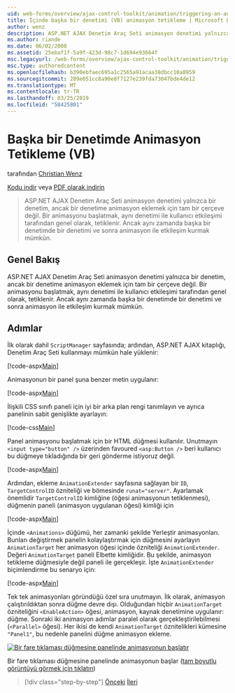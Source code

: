 ```yaml
---
uid: web-forms/overview/ajax-control-toolkit/animation/triggering-an-animation-in-another-control-vb
title: İçinde başka bir denetimi (VB) animasyon tetikleme | Microsoft Docs
author: wenz
description: ASP.NET AJAX Denetim Araç Seti animasyon denetimi yalnızca bir denetim, ancak bir denetime animasyon eklemek için tam bir çerçeve değil. Genellikle, başlatma bir...
ms.author: riande
ms.date: 06/02/2008
ms.assetid: 25ebaf1f-5a9f-423d-98c7-1d694e93664f
msc.legacyurl: /web-forms/overview/ajax-control-toolkit/animation/triggering-an-animation-in-another-control-vb
msc.type: authoredcontent
ms.openlocfilehash: b390ebfaec695a1c2565a91acaa38dbcc10a8959
ms.sourcegitcommit: 289e051cc8a90e8f7127e239fda73047bde4de12
ms.translationtype: MT
ms.contentlocale: tr-TR
ms.lasthandoff: 03/25/2019
ms.locfileid: "58425801"
---
```

<a name="triggering-an-animation-in-another-control-vb"></a>Başka bir Denetimde Animasyon Tetikleme (VB)
====================
tarafından [Christian Wenz](https://github.com/wenz)

[Kodu indir](http://download.microsoft.com/download/f/9/a/f9a26acd-8df4-4484-8a18-199e4598f411/Animation8.vb.zip) veya [PDF olarak indirin](http://download.microsoft.com/download/6/7/1/6718d452-ff89-4d3f-a90e-c74ec2d636a3/animation8VB.pdf)

> ASP.NET AJAX Denetim Araç Seti animasyon denetimi yalnızca bir denetim, ancak bir denetime animasyon eklemek için tam bir çerçeve değil. Bir animasyonu başlatmak, aynı denetimi ile kullanıcı etkileşimi tarafından genel olarak, tetiklenir. Ancak aynı zamanda başka bir denetimde bir denetimi ve sonra animasyon ile etkileşim kurmak mümkün.


## <a name="overview"></a>Genel Bakış

ASP.NET AJAX Denetim Araç Seti animasyon denetimi yalnızca bir denetim, ancak bir denetime animasyon eklemek için tam bir çerçeve değil. Bir animasyonu başlatmak, aynı denetimi ile kullanıcı etkileşimi tarafından genel olarak, tetiklenir. Ancak aynı zamanda başka bir denetimde bir denetimi ve sonra animasyon ile etkileşim kurmak mümkün.

## <a name="steps"></a>Adımlar

İlk olarak dahil `ScriptManager` sayfasında; ardından, ASP.NET AJAX kitaplığı, Denetim Araç Seti kullanmayı mümkün hale yüklenir:

[!code-aspx[Main](triggering-an-animation-in-another-control-vb/samples/sample1.aspx)]

Animasyonun bir panel şuna benzer metin uygulanır:

[!code-aspx[Main](triggering-an-animation-in-another-control-vb/samples/sample2.aspx)]

İlişkili CSS sınıfı paneli için iyi bir arka plan rengi tanımlayın ve ayrıca panelinin sabit genişlikte ayarlayın:

[!code-css[Main](triggering-an-animation-in-another-control-vb/samples/sample3.css)]

Panel animasyonu başlatmak için bir HTML düğmesi kullanılır. Unutmayın `<input type="button" />` üzerinden favoured `<asp:Button />` beri kullanıcı bu düğmeye tıkladığında bir geri gönderme istiyoruz değil.

[!code-aspx[Main](triggering-an-animation-in-another-control-vb/samples/sample4.aspx)]

Ardından, ekleme `AnimationExtender` sayfasına sağlayan bir `ID`, `TargetControlID` özniteliği ve bömesinde `runat="server"`. Ayarlamak önemlidir `TargetControlID` kimliğine (öğesi animasyonun tetiklenmesi), düğmenin paneli (animasyon uygulanan öğesi) kimliği için

[!code-aspx[Main](triggering-an-animation-in-another-control-vb/samples/sample5.aspx)]

İçinde `<Animations>` düğümü, her zamanki şekilde Yerleştir animasyonları. Bunları değiştirmek panelin kolaylaştırmak için düğmesini ayarlayın `AnimationTarget` her animasyon öğesi içinde özniteliği `AnimationExtender`. Değeri `AnimationTarget` paneli Elbette kimliğidir. Bu şekilde, animasyon tetikleme düğmesiyle değil paneli ile gerçekleşir. İşte `AnimationExtender` biçimlendirme bu senaryo için:

[!code-aspx[Main](triggering-an-animation-in-another-control-vb/samples/sample6.aspx)]

Tek tek animasyonları göründüğü özel sıra unutmayın. İlk olarak, animasyon çalıştırıldıktan sonra düğme devre dışı. Olduğundan hiçbir `AnimationTarget` özniteliğini `<EnableAction>` öğesi, animasyon, kaynak denetimine uygulanır: düğme. Sonraki iki animasyon adımlar paralel olarak gerçekleştirilebilmesi (`<Parallel>` öğesi). Her ikisi de kendi `AnimationTarget` öznitelikleri kümesine `"Panel1"`, bu nedenle panelini düğme animasyon ekleme.


[![Bir fare tıklaması düğmesine panelinde animasyonun başlatır](triggering-an-animation-in-another-control-vb/_static/image2.png)](triggering-an-animation-in-another-control-vb/_static/image1.png)

Bir fare tıklaması düğmesine panelinde animasyonun başlar ([tam boyutlu görüntüyü görmek için tıklatın](triggering-an-animation-in-another-control-vb/_static/image3.png))

> [!div class="step-by-step"]
> [Önceki](disabling-actions-during-animation-vb.md)
> [İleri](modifying-animations-from-the-server-side-vb.md)
